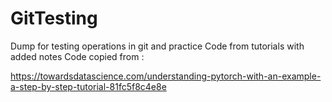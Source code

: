 # GitTesting

Dump for testing operations in git and practice
Code from tutorials with added notes
Code copied from :

https://towardsdatascience.com/understanding-pytorch-with-an-example-a-step-by-step-tutorial-81fc5f8c4e8e
